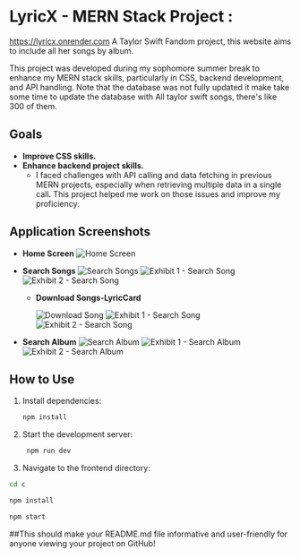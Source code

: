 # LyricX - MERN Stack Project :

https://lyricx.onrender.com
A Taylor Swift Fandom project, this website aims to include all her songs by album.

This project was developed during my sophomore summer break to enhance my MERN stack skills, particularly in CSS, backend development, and API handling. Note that the database was not fully updated it make take some time to update the database with All taylor swift songs, there's like 300 of them.

## Goals

- **Improve CSS skills.**
- **Enhance backend project skills.**
  - I faced challenges with API calling and data fetching in previous MERN projects, especially when retrieving multiple data in a single call. This project helped me work on those issues and improve my proficiency.

## Application Screenshots

- **Home Screen**
  ![Home Screen](home.png)
- **Search Songs**
  ![Search Songs](searsongs.png)
  ![Exhibit 1 - Search Song](exhibit-1_searchsong.png)
  ![Exhibit 2 - Search Song](exhibit-2_searchsong.png)

  - **Download Songs-LyricCard**

    ![Download Song](download_image.png)
    ![Exhibit 1 - Search Song](Red.png)
    ![Exhibit 2 - Search Song](willow.png)

- **Search Album**
  ![Search Album](searchalbum.png)
  ![Exhibit 1 - Search Album](exhibit-1_searchalbum.png)
  ![Exhibit 2 - Search Album](exhibit-2_searchalbum.png)

## How to Use

1. Install dependencies:
   ```bash
   npm install
   ```
2. Start the development server:
   ```bash
    npm run dev
   ```
3. Navigate to the frontend directory:

```bash
cd c
```

```bash
npm install
```

```bash
npm start
```

##This should make your README.md file informative and user-friendly for anyone viewing your project on GitHub!
